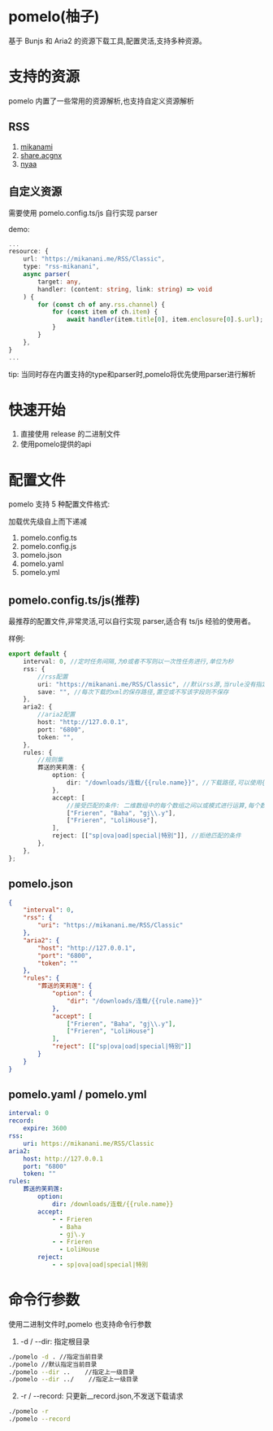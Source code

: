 # pomelo(柚子)

基于 Bunjs 和 Aria2 的资源下载工具,配置灵活,支持多种资源。

# 支持的资源

pomelo 内置了一些常用的资源解析,也支持自定义资源解析

## RSS

1. [mikanami](https://mikanani.me/)
2. [share.acgnx](https://share.acgnx.se/)
3. [nyaa](https://nyaa.si/)

## 自定义资源

需要使用 pomelo.config.ts/js 自行实现 parser

demo:

```ts
...
resource: {
    url: "https://mikanani.me/RSS/Classic",
    type: "rss-mikanani",
    async parser(
        target: any,
        handler: (content: string, link: string) => void
    ) {
        for (const ch of any.rss.channel) {
            for (const item of ch.item) {
                await handler(item.title[0], item.enclosure[0].$.url);
            }
        }
    },
}
...
```

tip: 当同时存在内置支持的type和parser时,pomelo将优先使用parser进行解析

# 快速开始

1. 直接使用 release 的二进制文件
2. 使用pomelo提供的api

# 配置文件

pomelo 支持 5 种配置文件格式:

加载优先级自上而下递减

1. pomelo.config.ts
2. pomelo.config.js
3. pomelo.json
4. pomelo.yaml
5. pomelo.yml

## pomelo.config.ts/js(推荐)

最推荐的配置文件,非常灵活,可以自行实现 parser,适合有 ts/js 经验的使用者。

样例:

```typescript
export default {
    interval: 0, //定时任务间隔,为0或者不写则以一次性任务进行,单位为秒
    rss: {
        //rss配置
        uri: "https://mikanani.me/RSS/Classic", //默认rss源,当rule没有指定源时使用该源
        save: "", //每次下载的xml的保存路径,置空或不写该字段则不保存
    },
    aria2: {
        //aria2配置
        host: "http://127.0.0.1",
        port: "6800",
        token: "",
    },
    rules: {
        //规则集
        葬送的芙莉莲: {
            option: {
                dir: "/downloads/连载/{{rule.name}}", //下载路径,可以使用{{rule.name}}作为规则名占位符
            },
            accept: [
                //接受匹配的条件: 二维数组中的每个数组之间以或模式进行运算,每个数组内的每个关键词以与模式进行运算
                ["Frieren", "Baha", "gj\\.y"],
                ["Frieren", "LoliHouse"],
            ],
            reject: [["sp|ova|oad|special|特別"]], //拒绝匹配的条件
        },
    },
};
```

## pomelo.json

```JSON
{
    "interval": 0,
    "rss": {
        "uri": "https://mikanani.me/RSS/Classic"
    },
    "aria2": {
        "host": "http://127.0.0.1",
        "port": "6800",
        "token": ""
    },
    "rules": {
        "葬送的芙莉莲": {
            "option": {
                "dir": "/downloads/连载/{{rule.name}}"
            },
            "accept": [
                ["Frieren", "Baha", "gj\\.y"],
                ["Frieren", "LoliHouse"]
            ],
            "reject": [["sp|ova|oad|special|特別"]]
        }
    }
}
```

## pomelo.yaml / pomelo.yml

```yaml
interval: 0
record:
    expire: 3600
rss:
    uri: https://mikanani.me/RSS/Classic
aria2:
    host: http://127.0.0.1
    port: "6800"
    token: ""
rules:
    葬送的芙莉莲:
        option:
            dir: /downloads/连载/{{rule.name}}
        accept:
            - - Frieren
              - Baha
              - gj\.y
            - - Frieren
              - LoliHouse
        reject:
            - - sp|ova|oad|special|特別
```

# 命令行参数

使用二进制文件时,pomelo 也支持命令行参数

1. -d / --dir: 指定根目录

```bash
./pomelo -d . //指定当前目录
./pomelo //默认指定当前目录
./pomelo --dir ..    //指定上一级目录
./pomelo --dir ../    //指定上一级目录
```

2. -r / --record: 只更新\_\_record.json,不发送下载请求

```bash
./pomelo -r
./pomelo --record
```
